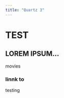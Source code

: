 ```yaml
---
title: "Quartz 3"
---
```


# TEST  

## LOREM IPSUM…
movies

### linnk to
testing

[1]:	]
[4]:	Minimata%20test.md
[5]:	Movies/Minimata%20test.md
[6]:	Movies/Law%20movies.md
[7]:	Movies/subfolder/test.md
[8]:	Movies/subfolder/Test.md